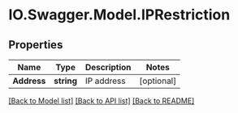 # IO.Swagger.Model.IPRestriction
## Properties

Name | Type | Description | Notes
------------ | ------------- | ------------- | -------------
**Address** | **string** | IP address | [optional] 

[[Back to Model list]](../README.md#documentation-for-models) [[Back to API list]](../README.md#documentation-for-api-endpoints) [[Back to README]](../README.md)

